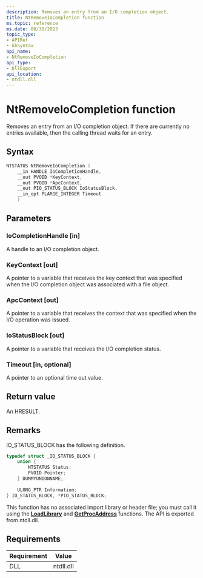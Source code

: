 ```yaml
---
description: Removes an entry from an I/O completion object. 
title: NtRemoveIoCompletion function
ms.topic: reference
ms.date: 08/30/2023
topic_type: 
- APIRef
- kbSyntax
api_name: 
- NtRemoveIoCompletion
api_type: 
- DllExport
api_location: 
- ntdll.dll
---
```


# NtRemoveIoCompletion function

Removes an entry from an I/O completion object. If there are currently no entries available, then the calling thread waits for an entry.

## Syntax


```cpp
NTSTATUS NtRemoveIoCompletion (
    __in HANDLE IoCompletionHandle,
    __out PVOID *KeyContext,
    __out PVOID *ApcContext,
    __out PIO_STATUS_BLOCK IoStatusBlock,
    __in_opt PLARGE_INTEGER Timeout
    )
```

## Parameters

### IoCompletionHandle [in]

A handle to an I/O completion object.

### KeyContext [out]

A pointer to a variable that receives the key context that was specified when the I/O completion object was associated with a file object.

### ApcContext [out]

A pointer to a variable that receives the context that was specified when the I/O operation was issued.

### IoStatusBlock [out]

A pointer to a variable that receives the I/O completion status.

### Timeout [in, optional]

A pointer to an optional time out value.

## Return value

An HRESULT.

## Remarks

IO_STATUS_BLOCK has the following definition.

```cpp
typedef struct _IO_STATUS_BLOCK {  
    union {  
        NTSTATUS Status;  
        PVOID Pointer;  
    } DUMMYUNIONNAME;  
  
    ULONG_PTR Information;  
} IO_STATUS_BLOCK, *PIO_STATUS_BLOCK;  
```

This function has no associated import library or header file; you must call it using the [**LoadLibrary**](/windows/desktop/api/libloaderapi/nf-libloaderapi-loadlibrarya) and [**GetProcAddress**](/windows/desktop/api/libloaderapi/nf-libloaderapi-getprocaddress) functions. The API is exported from ntdll.dll.


## Requirements

| Requirement | Value |
|-----------------------------------|-------------------------------------------------------------------------------------------------------|
| DLL                   | ntdll.dll              |




 
